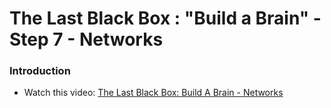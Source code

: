 # The Last Black Box : "Build a Brain" - Step 7 - Networks

### Introduction

- Watch this video: [The Last Black Box: Build A Brain - Networks](https://vimeo.com/XXXXXX)

